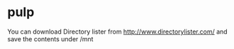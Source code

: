 # pulp




You can download Directory lister from http://www.directorylister.com/ and save the contents under /mnt
